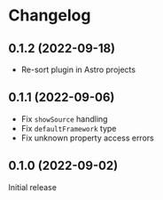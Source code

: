 # Changelog

## 0.1.2 (2022-09-18)

- Re-sort plugin in Astro projects

## 0.1.1 (2022-09-06)

- Fix `showSource` handling
- Fix `defaultFramework` type
- Fix unknown property access errors

## 0.1.0 (2022-09-02)

Initial release
